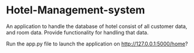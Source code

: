 # Hotel-Management-system
An application to handle the database of hotel consist of all customer data, and room data. Provide functionality for handling that data.

Run the app.py file to launch the application on http://127.0.0.1:5000/home?
